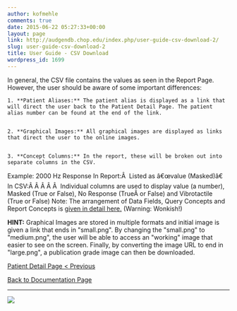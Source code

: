 ```yaml
---
author: kofmehle
comments: true
date: 2015-06-22 05:27:33+00:00
layout: page
link: http://audgendb.chop.edu/index.php/user-guide-csv-download-2/
slug: user-guide-csv-download-2
title: User Guide - CSV Download
wordpress_id: 1699
---
```


In general, the CSV file contains the values as seen in the Report Page. However, the user should be aware of some important differences:




	
    1. **Patient Aliases:** The patient alias is displayed as a link that will direct the user back to the Patient Detail Page. The patient alias number can be found at the end of the link.

	
    2. **Graphical Images:** All graphical images are displayed as links that direct the user to the online images.

	
    3. **Concept Columns:** In the report, these will be broken out into separate columns in the CSV.





Example: 2000 Hz Response
    In Report:Â  Listed as â€œvalue (Masked)â€
    In CSV:Â Â Â Â Â  Individual columns are used to display value (a number), Masked (True or False), No Response (TrueÂ or False) and Vibrotactile (True or False)
Note: The arrangement of Data Fields, Query Concepts and Report Concepts is [given in detail here.](http://audgendb.chop.edu/app/documentation/) (Warning: Wonkish!)

**HINT:** Graphical Images are stored in multiple formats and initial image is given a link that ends in "small.png". By changing the "small.png" to "medium.png", the user will be able to access an "working" image that easier to see on the screen. Finally, by converting the image URL to end in "large.png", a publication grade image can then be downloaded. 


[Patient Detail Page < Previous](http://audgendb.chop.edu/index.php/documentation/user-guide-patient-detail-page-2/)




[Back to Documentation Page](http://audgendb.chop.edu/index.php/documentation-2/)








* * *



![](http://audgendb.chop.edu/wp-content/uploads/2010/12/sorta_cpa.jpg)


